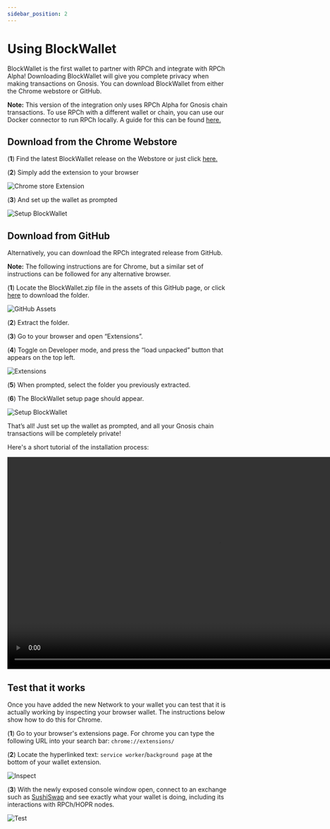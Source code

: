 ```yaml
---
sidebar_position: 2
---
```


# Using BlockWallet

BlockWallet is the first wallet to partner with RPCh and integrate with RPCh Alpha! Downloading BlockWallet will give you complete privacy when making transactions on Gnosis. You can download BlockWallet from either the Chrome webstore or GitHub.

**Note:** This version of the integration only uses RPCh Alpha for Gnosis chain transactions. To use RPCh with a different wallet or chain, you can use our Docker connector to run RPCh locally. A guide for this can be found [here.](./Using-RPCh-with-your-own-wallet.md)

## Download from the Chrome Webstore

(**1**) Find the latest BlockWallet release on the Webstore or just click [here.](https://chrome.google.com/webstore/detail/blockwallet-rpch-experime/fhjkaoanopnkfmlahebnoeghlacnimpj)

(**2**) Simply add the extension to your browser

![Chrome store Extension](/img/BlockWallet_chrome_extension4.png)

(**3**) And set up the wallet as prompted

![Setup BlockWallet](/img/BlockWallet_start_up_3.png)

## Download from GitHub

Alternatively, you can download the RPCh integrated release from GitHub.

**Note:** The following instructions are for Chrome, but a similar set of instructions can be followed for any alternative browser.

(**1**) Locate the BlockWallet.zip file in the assets of this GitHub page, or click [here](./blockwallet-beta.zip) to download the folder.

![GitHub Assets](/img/GitHub_assets.png)

(**2**) Extract the folder.

(**3**) Go to your browser and open “Extensions”. 

(**4**) Toggle on Developer mode, and press the “load unpacked” button that appears on the top left.

![Extensions](/img/Extensions_chrome2.png)

(**5**) When prompted, select the folder you previously extracted.

(**6**) The BlockWallet setup page should appear.

![Setup BlockWallet](/img/BlockWallet_start_up_3.png)

That’s all! Just set up the wallet as prompted, and all your Gnosis chain transactions will be completely private!

Here's a short tutorial of the installation process:

<p align="center" style={{"marginRight": "100px", "marginTop": "10px", "marginBottom": "10px"}}>
    <video width="960" frameborder="0" allow="autoplay; fullscreen" allowfullscreen controls >
    <source src="/video/BlockWallet_gitHub.mp4" type="video/mp4"/>
    </video>
</p>

## Test that it works

Once you have added the new Network to your wallet you can test that it is actually working by inspecting your browser wallet. The instructions below show how to do this for Chrome.

(**1**) Go to your browser's extensions page. For chrome you can type the following URL into your search bar: `chrome://extensions/`

(**2**) Locate the hyperlinked text: `service worker`/`background page` at the bottom of your wallet extension. 

![Inspect](/img/Extensions_chrome_inspect.png)

(**3**) With the newly exposed console window open, connect to an exchange such as [SushiSwap](https://www.sushi.com/swap) and see exactly what your wallet is doing, including its interactions with RPCh/HOPR nodes.

![Test](/img/Test.png)